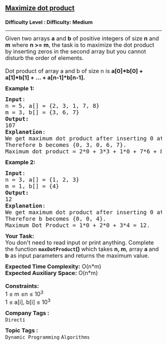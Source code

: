 <h2><a href="https://www.geeksforgeeks.org/problems/maximize-dot-product2649/1?page=1&category=Dynamic%20Programming&difficulty=Medium&status=unsolved&sortBy=submissions">Maximize dot product</a></h2><h3>Difficulty Level : Difficulty: Medium</h3><hr><div class="problems_problem_content__Xm_eO"><p><span style="font-size: 18px;">Given two arrays <strong>a</strong> and <strong>b</strong> of positive integers of size <strong>n</strong> and <strong>m</strong> where <strong>n &gt;= m</strong>, the task is to maximize the dot product by inserting zeros in the second array but you cannot disturb the order of elements.<br><br>Dot product of array a and b of size n is <strong>a[0]*b[0] + a[1]*b[1] + ... + a[n-1]*b[n-1].</strong></span></p>
<p><span style="font-size: 18px;"><strong>Example 1:</strong></span></p>
<pre><span style="font-size: 18px;"><strong>Input</strong>: <br>n = 5, a[] = {2, 3, 1, 7, 8} 
m = 3, b[] = {3, 6, 7}
<strong>Output:</strong> <br>107
<strong>Explanation</strong>: <br>We get maximum dot product after inserting 0 at first and third positions in second array.<br>Therefore b becomes {0, 3, 0, 6, 7}. 
Maximum dot product = 2*0 + 3*3 + 1*0 + 7*6 + 8*7 = 107.</span></pre>
<p><span style="font-size: 18px;"><strong>Example 2:</strong></span></p>
<pre><span style="font-size: 18px;"><strong>Input</strong>: <br>n = 3, a[] = {1, 2, 3}
m = 1, b[] = {4} 
<strong>Output:</strong> <br>12 
<strong>Explanation</strong>: <br>We get maximum dot product after inserting 0 at first and second positions in second array.<br>Therefore b becomes {0, 0, 4}. 
Maximum Dot Product = 1*0 + 2*0 + 3*4 = 12.</span></pre>
<p><span style="font-size: 18px;"><strong>Your Task:&nbsp;&nbsp;</strong><br>You don't need to read input or print anything. Complete the function <strong><code>maxDotProduct</code>()&nbsp;</strong>which takes <strong>n, m</strong>, array <strong>a </strong>and<strong> b</strong> as input parameters and returns the maximum value.</span></p>
<p><span style="font-size: 18px;"><strong>Expected Time Complexity:</strong> O(n*m)<br><strong>Expected Auxiliary Space:</strong> O(n*m)<br><br><strong>Constraints:</strong><br>1 ≤ m ≤n ≤ 10<sup>3</sup></span><br><span style="font-size: 18px;">1 ≤ a[i], b[i] ≤ 10<sup>3</sup></span></p></div><p><span style=font-size:18px><strong>Company Tags : </strong><br><code>Directi</code>&nbsp;<br><p><span style=font-size:18px><strong>Topic Tags : </strong><br><code>Dynamic Programming</code>&nbsp;<code>Algorithms</code>&nbsp;
